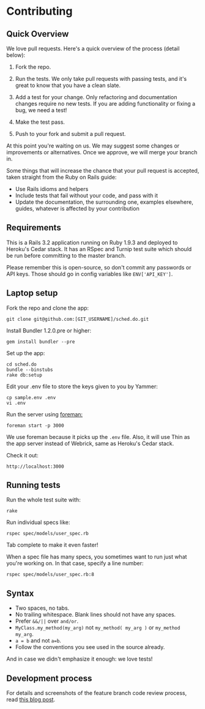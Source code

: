 Contributing
============


Quick Overview
--------------

We love pull requests. Here's a quick overview of the process (detail below):

1. Fork the repo.

2. Run the tests. We only take pull requests with passing tests, and it's great
to know that you have a clean slate.

3. Add a test for your change. Only refactoring and documentation changes
require no new tests. If you are adding functionality or fixing a bug, we need
a test!

4. Make the test pass.

5. Push to your fork and submit a pull request.

At this point you're waiting on us. We may suggest some changes or improvements
or alternatives. Once we approve, we will merge your branch in.

Some things that will increase the chance that your pull request is accepted,
taken straight from the Ruby on Rails guide:

* Use Rails idioms and helpers
* Include tests that fail without your code, and pass with it
* Update the documentation, the surrounding one, examples elsewhere, guides,
  whatever is affected by your contribution


Requirements
--------------

This is a Rails 3.2 application running on Ruby 1.9.3 and deployed to Heroku's
Cedar stack. It has an RSpec and Turnip test suite which should be run before
committing to the master branch.

Please remember this is open-source, so don't commit any passwords or API keys.
Those should go in config variables like `ENV['API_KEY']`.


Laptop setup
------------

Fork the repo and clone the app:

    git clone git@github.com:[GIT_USERNAME]/sched.do.git


Install Bundler 1.2.0.pre or higher:

    gem install bundler --pre

Set up the app:

    cd sched.do
    bundle --binstubs
    rake db:setup

Edit your .env file to store the keys given to you by Yammer:

    cp sample.env .env
    vi .env

Run the server using [foreman:](https://github.com/ddollar/foreman)

    foreman start -p 3000

We use foreman because it picks up the `.env` file. Also, it will use Thin as
the app server instead of Webrick, same as Heroku's Cedar stack.

Check it out:

    http://localhost:3000


Running tests
-------------

Run the whole test suite with:

    rake

Run individual specs like:

    rspec spec/models/user_spec.rb

Tab complete to make it even faster!

When a spec file has many specs, you sometimes want to run just what you're
working on. In that case, specify a line number:

    rspec spec/models/user_spec.rb:8


Syntax
------

* Two spaces, no tabs.
* No trailing whitespace. Blank lines should not have any spaces.
* Prefer `&&/||` over `and/or`.
* `MyClass.my_method(my_arg)` not `my_method( my_arg )` or `my_method my_arg`.
* `a = b` and not `a=b`.
* Follow the conventions you see used in the source already.

And in case we didn't emphasize it enough: we love tests!


Development process
-------------------

For details and screenshots of the feature branch code review process,
read [this blog post](http://robots.thoughtbot.com/post/2831837714/feature-branch-code-reviews).
